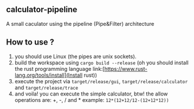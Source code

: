 ## calculator-pipeline
A small caculator using the pipeline (Pipe&amp;Filter) architecture

## How to use ?
1. you should use Linux (the pipes are unix sockets).
2. build the workspace using `cargo build --release` (oh you should install the rust programming language link:[https://www.rust-lang.org/tools/install](Install rust))
3. execute the project via `target/release/gui`, `target/release/calculator` and `target/release/trace`
4. and voila! you can execute the simple calculator, btw! the allow operations are: +, -, / and *
example: `12*(12+12/12-(12+12*12))`
